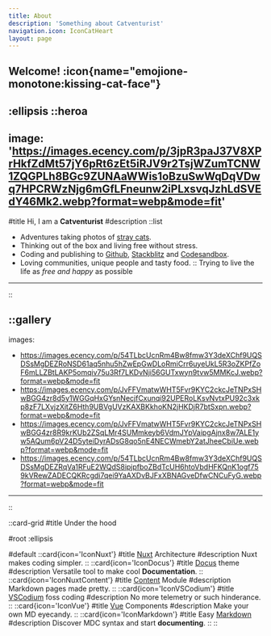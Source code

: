 ```yaml
---
title: About
description: 'Something about Catventurist'
navigation.icon: IconCatHeart
layout: page
---
```


## Welcome! :icon{name="emojione-monotone:kissing-cat-face"}
:ellipsis
::heroa
---
image: 'https://images.ecency.com/p/3jpR3paJ37V8XPrHkfZdMt57jY6pRt6zEt5iRJV9r2TsjWZumTCNW1ZQGPLh8BGc9ZUNAaWWis1oBzuSwWqDqVDwq7HPCRWzNjg6mGfLFneunw2iPLxsvqJzhLdSVEdY46Mk2.webp?format=webp&mode=fit'
---
#title 
Hi, I am a **Catventurist**
#description
::list
- Adventures taking photos of [stray cats](https://ecency.com/@catventurist/posts).
- Thinking out of the box and living free without stress.
- Coding and publishing to [Github](https://github.com/Catventurist), [Stackblitz](https://stackblitz.com/@Micefy) and [Codesandbox](https://codesandbox.io/u/Venturist).
- Loving communities, unique people and tasty food.
::
Trying to live the life as _free and happy_ as possible
---
::

::gallery
---
images:
  - https://images.ecency.com/p/54TLbcUcnRm4Bw8fmw3Y3deXChf9UQSDSsMgDEZRoNSD61aq5nhu5hZwEpGwDLoRmiCrr6uyeUkL5R3oZKPfZoF6mLLZBtLAKP5omqiv75u3Rf7LKDvNji56GUTxwyn9tvw5MMKcJ.webp?format=webp&mode=fit
  - https://images.ecency.com/p/JvFFVmatwWHT5Fvr9KYC2ckcJeTNPxSHwBGG4zr8d5y1WGGqHxGYsnNecjfCxunqi92UPERoLKsvNvtxPU92c3xkp8zF7LXvjzXitZ6Hth9UBVgUVzKAXBKkhoKN2jHKDjR7btSxpn.webp?format=webp&mode=fit
  - https://images.ecency.com/p/JvFFVmatwWHT5Fvr9KYC2ckcJeTNPxSHwBGG4zr8R9krKUb2ZSqLMr4SUMmkeyb6VdmJYpVaipgAjnx8w7ALE1yw5AQum6pV24D5yteiDyrADsG8qo5nE4NECWmebY2atJheeCbiUe.webp?format=webp&mode=fit
  - https://images.ecency.com/p/54TLbcUcnRm4Bw8fmw3Y3deXChf9UQSDSsMgDEZRqVa1RFuE2WQdS8ipjpfboZBdTcUH6htoVbdHFKQnK1ogf759kVRewZADECQKRcgdi7qei9YaAXDvBJFxXBNAGveDfwCNCuFyG.webp?format=webp&mode=fit
---
::

::card-grid
#title
Under the hood

#root
:ellipsis

#default
  ::card{icon='IconNuxt'}
  #title
  [Nuxt](https://nuxt.com/) Architecture
  #description
  Nuxt makes coding simpler.
  ::
  ::card{icon='IconDocus'}
  #title
  [Docus](https://docus.dev/) theme
  #description
  Versatile tool to make cool **Documentation**.
  ::
  ::card{icon='IconNuxtContent'}
  #title
  [Content](https://content.nuxtjs.org/) Module
  #description
  Markdown pages made pretty.
  ::
  ::card{icon='IconVSCodium'}
  #title
  [VSCodium](https://vscodium.com/) foss coding
  #description
  No more telemetry or such hinderance.
  ::
  ::card{icon='IconVue'}
  #title
  [Vue](https://vuejs.org/) Components
  #description
  Make your own MD eyecandy.
  ::
  ::card{icon='IconMarkdown'}
  #title
  Easy [Markdown](https://content.nuxtjs.org/guide/writing/markdown/)
  #description
  Discover MDC syntax and start **documenting**.
  ::
::


